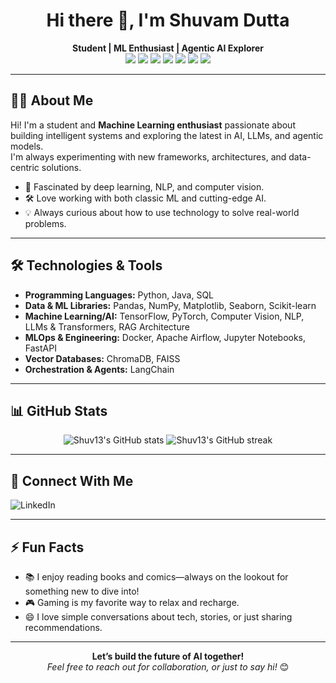 <!-- Profile README for Shuv13 -->

<h1 align="center">Hi there 👋, I'm Shuvam Dutta</h1>
<p align="center">
  <b>Student | ML Enthusiast | Agentic AI Explorer</b><br>
  <img src="https://img.shields.io/badge/python-3776AB?style=for-the-badge&logo=python&logoColor=white"/>
  <img src="https://img.shields.io/badge/java-007396?style=for-the-badge&logo=java&logoColor=white"/>
  <img src="https://img.shields.io/badge/SQL-336791?style=for-the-badge&logo=postgresql&logoColor=white"/>
  <img src="https://img.shields.io/badge/Docker-2496ED?style=for-the-badge&logo=docker&logoColor=white"/>
  <img src="https://img.shields.io/badge/TensorFlow-FF6F00?style=for-the-badge&logo=tensorflow&logoColor=white"/>
  <img src="https://img.shields.io/badge/PyTorch-EE4C2C?style=for-the-badge&logo=pytorch&logoColor=white"/>
  <img src="https://img.shields.io/badge/LLMs--Transformers-purple?style=for-the-badge"/>
</p>

---

## 👨‍💻 About Me

Hi! I'm a student and **Machine Learning enthusiast** passionate about building intelligent systems and exploring the latest in AI, LLMs, and agentic models.  
I'm always experimenting with new frameworks, architectures, and data-centric solutions.

- 🧠 Fascinated by deep learning, NLP, and computer vision.
- 🛠️ Love working with both classic ML and cutting-edge AI.
- 💡 Always curious about how to use technology to solve real-world problems.

---

## 🛠️ Technologies & Tools

- **Programming Languages:** Python, Java, SQL
- **Data & ML Libraries:** Pandas, NumPy, Matplotlib, Seaborn, Scikit-learn
- **Machine Learning/AI:** TensorFlow, PyTorch, Computer Vision, NLP, LLMs & Transformers, RAG Architecture
- **MLOps & Engineering:** Docker, Apache Airflow, Jupyter Notebooks, FastAPI
- **Vector Databases:** ChromaDB, FAISS
- **Orchestration & Agents:** LangChain

---

## 📊 GitHub Stats

<p align="center">
  <img src="https://github-readme-stats.vercel.app/api?username=Shuv13&show_icons=true&theme=radical" alt="Shuv13's GitHub stats" />
  <img src="https://github-readme-streak-stats.herokuapp.com/?user=Shuv13&theme=radical" alt="Shuv13's GitHub streak" />
</p>

---

## 🤝 Connect With Me

<a href="https://www.linkedin.com/in/shuvam-dutta" target="_blank">
  <img align="left" src="https://img.shields.io/badge/LinkedIn-blue?style=flat-square&logo=linkedin" alt="LinkedIn"/>
</a>

<br clear="left"/>

---

## ⚡ Fun Facts

- 📚 I enjoy reading books and comics—always on the lookout for something new to dive into!
- 🎮 Gaming is my favorite way to relax and recharge.
- 😄 I love simple conversations about tech, stories, or just sharing recommendations.

---

<p align="center">
  <b>Let’s build the future of AI together!</b> <br>
  <i>Feel free to reach out for collaboration, or just to say hi!</i> 😊
</p>
